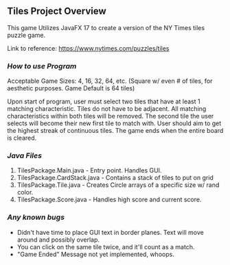 ## Tiles Project Overview
This game Utilizes JavaFX 17 to create a version of the NY Times tiles 
puzzle game.

Link to reference: https://www.nytimes.com/puzzles/tiles

### *How to use Program*
Acceptable Game Sizes: 4, 16, 32, 64, etc.
(Square w/ even # of tiles, for aesthetic purposes. Game Default is 64 tiles)

Upon start of program, user must select two tiles that have at least 1 
matching characteristic. Tiles do not have to be adjacent. All matching 
characteristics within both tiles will be removed. The second tile the user 
selects will become their new first tile to match with. User should aim to
get the highest streak of continuous tiles. The game ends when the entire board 
is cleared.


### *Java Files*
1. TilesPackage.Main.java - Entry point. Handles GUI.
2. TilesPackage.CardStack.java - Contains a stack of tiles to put on grid
3. TilesPackage.Tile.java - Creates Circle arrays of a specific size w/ rand 
color.
4. TilesPackage.Score.java - Handles high score and current score.


### *Any known bugs*
* Didn't have time to place GUI text in border planes. Text will move around 
and possibly overlap.
* You can click on the same tile twice, and it'll count as a match.
* "Game Ended" Message not yet implemented, whoops.